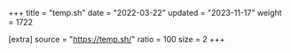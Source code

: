 +++
title = "temp.sh"
date = "2022-03-22"
updated = "2023-11-17"
weight = 1722

[extra]
source = "https://temp.sh/"
ratio = 100
size = 2
+++
